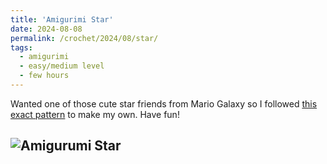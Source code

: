 ```yaml
---
title: 'Amigurimi Star'
date: 2024-08-08
permalink: /crochet/2024/08/star/
tags:
  - amigurimi
  - easy/medium level
  - few hours
---
```


Wanted one of those cute star friends from Mario Galaxy so I followed [this exact pattern](https://youtu.be/Xe1dW3W-I08?si=cuRVSVlbByFcKAOp) to make my own. Have fun!

![Amigurumi Star](http://berrakkilic.github.io/images/star.jpg)
------
